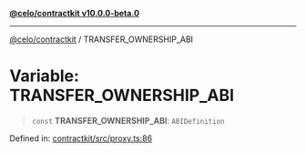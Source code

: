 [**@celo/contractkit v10.0.0-beta.0**](../README.md)

***

[@celo/contractkit](../globals.md) / TRANSFER\_OWNERSHIP\_ABI

# Variable: TRANSFER\_OWNERSHIP\_ABI

> `const` **TRANSFER\_OWNERSHIP\_ABI**: `ABIDefinition`

Defined in: [contractkit/src/proxy.ts:86](https://github.com/celo-org/developer-tooling/blob/master/packages/sdk/contractkit/src/proxy.ts#L86)
